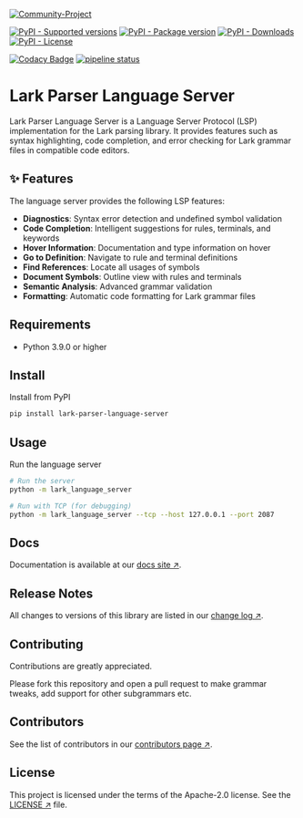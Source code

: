 [![Community-Project][dynova-banner-community]][dynova-homepage]

[![PyPI - Supported versions][badge-pypi-python-versions]][repository]
[![PyPI - Package version][badge-pypi-version]][repository]
[![PyPI - Downloads][badge-pypi-downloads]][repository]
[![PyPI - License][badge-pypi-license]][repository]

[![Codacy Badge](https://app.codacy.com/project/badge/Grade/32cf38efba474a4ab376b35ddfcf5e61)](https://app.codacy.com/gh/dynovaio/lark-parser-language-server/dashboard?utm_source=gh&utm_medium=referral&utm_content=&utm_campaign=Badge_grade)
[![pipeline status](https://gitlab.com/softbutterfly/open-source/lark-parser-language-server/badges/master/pipeline.svg)](https://gitlab.com/softbutterfly/open-source/lark-parser-language-server/-/commits/master)

# Lark Parser Language Server

Lark Parser Language Server is a Language Server Protocol (LSP) implementation
for the Lark parsing library. It provides features such as syntax highlighting,
code completion, and error checking for Lark grammar files in compatible code
editors.

## ✨ Features

The language server provides the following LSP features:

* **Diagnostics**: Syntax error detection and undefined symbol validation
* **Code Completion**: Intelligent suggestions for rules, terminals, and
keywords
* **Hover Information**: Documentation and type information on hover
* **Go to Definition**: Navigate to rule and terminal definitions
* **Find References**: Locate all usages of symbols
* **Document Symbols**: Outline view with rules and terminals
* **Semantic Analysis**: Advanced grammar validation
* **Formatting**: Automatic code formatting for Lark grammar files

## Requirements

* Python 3.9.0 or higher

## Install

Install from PyPI

```bash
pip install lark-parser-language-server
```

## Usage

Run the language server

```bash
# Run the server
python -m lark_language_server

# Run with TCP (for debugging)
python -m lark_language_server --tcp --host 127.0.0.1 --port 2087
```

## Docs

Documentation is available at our [docs site ↗][docs].

## Release Notes

All changes to versions of this library are listed in our
[change log ↗][changelog].

## Contributing

Contributions are greatly appreciated.

Please fork this repository and open a pull request to make grammar tweaks, add
support for other subgrammars etc.

## Contributors

See the list of contributors in our [contributors page ↗][contributors].

## License

This project is licensed under the terms of the Apache-2.0 license. See the
[LICENSE ↗][license] file.

[dynova-homepage]: https://dynova.io
[dynova-banner-community]: https://gitlab.com/softbutterfly/open-source/open-source-office/-/raw/master/assets/dynova/dynova-open-source--banner--community-project.png
[badge-pypi-python-versions]: https://img.shields.io/pypi/pyversions/lark-parser-language-server
[badge-pypi-version]: https://img.shields.io/pypi/v/lark-parser-language-server
[badge-pypi-downloads]: https://img.shields.io/pypi/dm/lark-parser-language-server
[badge-pypi-license]: https://img.shields.io/pypi/l/lark-parser-language-server

[repository]: https://github.com/dynovaio/lark-parser-vscode
[docs]: https://dynovaio.github.io/lark-parser-language-server
[changelog]: https://github.com/dynovaio/lark-parser-language-server/blob/develop/CHANGELOG.md
[contributors]: https://github.com/dynovaio/lark-parser-language-server/graphs/contributors
[license]: https://github.com/dynovaio/lark-parser-language-server/blob/develop/LICENSE.txt
